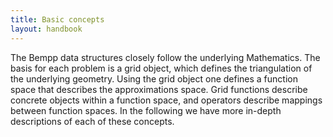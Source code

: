 ```yaml
---
title: Basic concepts
layout: handbook
---
```


The Bempp data structures closely follow the underlying Mathematics.
The basis for each problem is a grid object, which defines the triangulation
of the underlying geometry. Using the grid object one defines a function
space that describes the approximations space. Grid functions describe
concrete objects within a function space, and operators describe mappings
between function spaces. In the following we have more in-depth descriptions
of each of these concepts.
